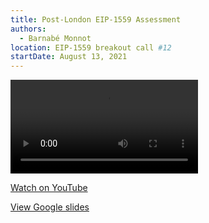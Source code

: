 ```yaml
---
title: Post-London EIP-1559 Assessment
authors:
  - Barnabé Monnot
location: EIP-1559 breakout call #12
startDate: August 13, 2021
---
```


<video src="https://youtu.be/ZmzIHFuwdg0?t=239"></video>

[Watch on YouTube](https://youtu.be/ZmzIHFuwdg0?t=239)

[View Google slides](https://docs.google.com/presentation/d/1FeyF5M91fZjSuZIgKRmV58mOWo76NtupJJGk6gd5ceA/edit?usp=sharing)
